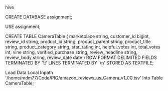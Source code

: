 hive

CREATE DATABASE assignment;

USE assignment;

CREATE TABLE CameraTable (
    marketplace string, customer_id bigint, review_id string, product_id string, product_parent string, 
    product_title string, product_category string, star_rating int, helpful_votes int, total_votes int, vine string, verified_purchase string, review_headline string, review_body string, review_date date
) ROW FORMAT DELIMITED FIELDS TERMINATED BY '\t' LINES TERMINATED BY '\n' STORED AS TEXTFILE;

Load Data Local Inpath '/home/mdm77/Code/PIG/amazon_reviews_us_Camera_v1_00.tsv' Into Table CameraTable;


